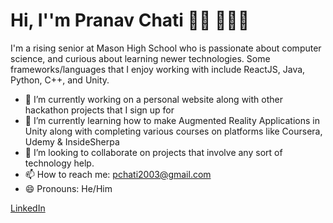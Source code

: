 # Hi, I''m Pranav Chati 👋🏾 👨🏽‍💻

I'm a rising senior at Mason High School who is passionate about computer science, and curious about learning newer technologies. Some frameworks/languages that I enjoy working with include ReactJS, Java, Python, C++, and Unity. 



- 🔭 I’m currently working on a personal website along with other hackathon projects that I sign up for
- 🌱 I’m currently learning how to make Augmented Reality Applications in Unity along with completing various courses on platforms like Coursera, Udemy & InsideSherpa
- 👯 I’m looking to collaborate on projects that involve any sort of technology help.
- 📫 How to reach me: pchati2003@gmail.com
- 😄 Pronouns: He/Him

[LinkedIn](https://www.linkedin.com/in/pranavchati/)
